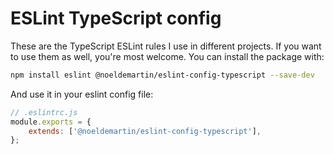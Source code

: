 # ESLint TypeScript config

These are the TypeScript ESLint rules I use in different projects. If you want to use them as well, you're most welcome. You can install the package with:

```sh
npm install eslint @noeldemartin/eslint-config-typescript --save-dev
```

And use it in your eslint config file:

```js
// .eslintrc.js
module.exports = {
    extends: ['@noeldemartin/eslint-config-typescript'],
};
```
